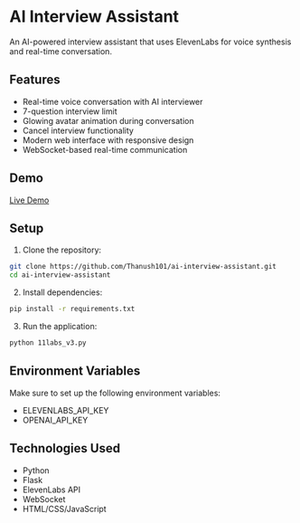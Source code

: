 # AI Interview Assistant

An AI-powered interview assistant that uses ElevenLabs for voice synthesis and real-time conversation.

## Features

- Real-time voice conversation with AI interviewer
- 7-question interview limit
- Glowing avatar animation during conversation
- Cancel interview functionality
- Modern web interface with responsive design
- WebSocket-based real-time communication

## Demo

[Live Demo](https://ai-interview-assistant.vercel.app)

## Setup

1. Clone the repository:
```bash
git clone https://github.com/Thanush101/ai-interview-assistant.git
cd ai-interview-assistant
```

2. Install dependencies:
```bash
pip install -r requirements.txt
```

3. Run the application:
```bash
python 11labs_v3.py
```

## Environment Variables

Make sure to set up the following environment variables:
- ELEVENLABS_API_KEY
- OPENAI_API_KEY

## Technologies Used

- Python
- Flask
- ElevenLabs API
- WebSocket
- HTML/CSS/JavaScript